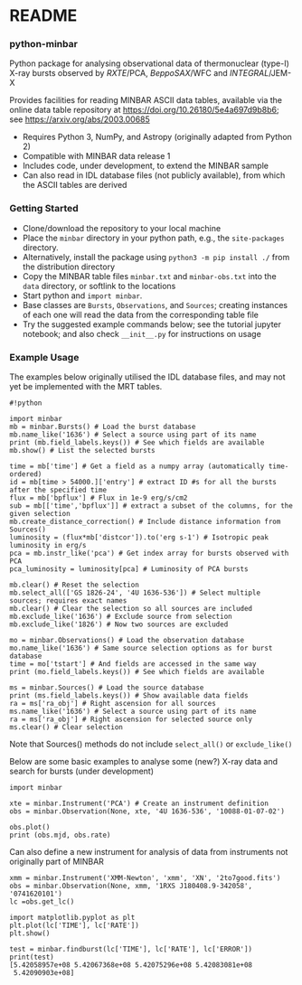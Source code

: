 # README #

### python-minbar ###

Python package for analysing observational data of thermonuclear (type-I) X-ray bursts observed by _RXTE_/PCA, _BeppoSAX_/WFC and _INTEGRAL_/JEM-X

Provides facilities for reading MINBAR ASCII data tables, available via the online data table repository at https://doi.org/10.26180/5e4a697d9b8b6; see https://arxiv.org/abs/2003.00685 

* Requires Python 3, NumPy, and Astropy (originally adapted from Python 2)
* Compatible with MINBAR data release 1
* Includes code, under development, to extend the MINBAR sample
* Can also read in IDL database files (not  publicly available), from which the ASCII tables are derived

### Getting Started ###

* Clone/download the repository to your local machine
* Place the `minbar` directory in your python path, e.g., the `site-packages` directory.
* Alternatively, install the package using `python3 -m pip install ./` from the distribution directory
* Copy the MINBAR table files `minbar.txt` and `minbar-obs.txt` into the `data` directory, or softlink to the locations
* Start python and `import minbar`. 
* Base classes are `Bursts`, `Observations`, and `Sources`; creating instances of each one will read the data from the corresponding table file
* Try the suggested example commands below; see the tutorial jupyter notebook; and also check `__init__.py` for instructions on usage

### Example Usage ###

The examples below originally utilised the IDL database files, and may not yet be implemented with the MRT tables.

```
#!python

import minbar
mb = minbar.Bursts() # Load the burst database
mb.name_like('1636') # Select a source using part of its name
print (mb.field_labels.keys()) # See which fields are available
mb.show() # List the selected bursts

time = mb['time'] # Get a field as a numpy array (automatically time-ordered)
id = mb[time > 54000.]['entry'] # extract ID #s for all the bursts after the specified time
flux = mb['bpflux'] # Flux in 1e-9 erg/s/cm2
sub = mb[['time','bpflux']] # extract a subset of the columns, for the given selection
mb.create_distance_correction() # Include distance information from Sources()
luminosity = (flux*mb['distcor']).to('erg s-1') # Isotropic peak luminosity in erg/s
pca = mb.instr_like('pca') # Get index array for bursts observed with PCA
pca_luminosity = luminosity[pca] # Luminosity of PCA bursts

mb.clear() # Reset the selection
mb.select_all(['GS 1826-24', '4U 1636-536']) # Select multiple sources; requires exact names
mb.clear() # Clear the selection so all sources are included
mb.exclude_like('1636') # Exclude source from selection
mb.exclude_like('1826') # Now two sources are excluded

mo = minbar.Observations() # Load the observation database
mo.name_like('1636') # Same source selection options as for burst database
time = mo['tstart'] # And fields are accessed in the same way
print (mo.field_labels.keys()) # See which fields are available

ms = minbar.Sources() # Load the source database
print (ms.field_labels.keys()) # Show available data fields
ra = ms['ra_obj'] # Right ascension for all sources
ms.name_like('1636') # Select a source using part of its name
ra = ms['ra_obj'] # Right ascension for selected source only
ms.clear() # Clear selection
```

Note that Sources() methods do not include `select_all()` or `exclude_like()`

Below are some basic examples to analyse some (new?) X-ray data and search for bursts
(under development)

```
import minbar

xte = minbar.Instrument('PCA') # Create an instrument definition
obs = minbar.Observation(None, xte, '4U 1636-536', '10088-01-07-02')

obs.plot()
print (obs.mjd, obs.rate)
```

Can also define a new instrument for analysis of data from instruments not originally part of MINBAR

```
xmm = minbar.Instrument('XMM-Newton', 'xmm', 'XN', '2to7good.fits')
obs = minbar.Observation(None, xmm, '1RXS J180408.9-342058', '0741620101')
lc =obs.get_lc()

import matplotlib.pyplot as plt
plt.plot(lc['TIME'], lc['RATE'])
plt.show()

test = minbar.findburst(lc['TIME'], lc['RATE'], lc['ERROR'])
print(test)
[5.42058957e+08 5.42067368e+08 5.42075296e+08 5.42083081e+08
 5.42090903e+08]
```

